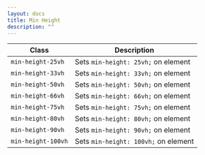 ```yaml
---
layout: docs
title: Min Height
description: ""
---
```


| Class              | Description                          |
| ------------------ | ------------------------------------ |
| `min-height-25vh`  | Sets `min-height: 25vh;` on element  |
| `min-height-33vh`  | Sets `min-height: 33vh;` on element  |
| `min-height-50vh`  | Sets `min-height: 50vh;` on element  |
| `min-height-66vh`  | Sets `min-height: 66vh;` on element  |
| `min-height-75vh`  | Sets `min-height: 75vh;` on element  |
| `min-height-80vh`  | Sets `min-height: 80vh;` on element  |
| `min-height-90vh`  | Sets `min-height: 90vh;` on element  |
| `min-height-100vh` | Sets `min-height: 100vh;` on element |
